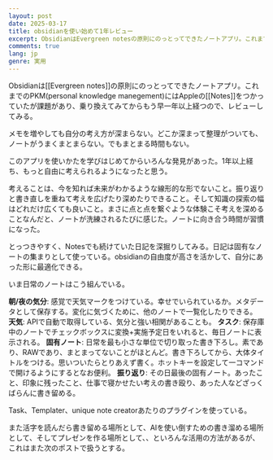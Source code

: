 ```yaml
---
layout: post
date: 2025-03-17
title: obsidianを使い始めて1年レビュー
excerpt: ObsidianはEvergreen notesの原則にのっとってできたノートアプリ。これまでのPKM(personal knowledge manegement)にはAppleのNotesをつかっていたが課題があり、乗り換えてみてからもう早一年以上経つので、レビューしてみる。
comments: true
lang: jp
genre: 実用
---
```

Obsidianは[[Evergreen notes]]の原則にのっとってできたノートアプリ。これまでのPKM(personal knowledge manegement)にはAppleの[[Notes]]をつかっていたが課題があり、乗り換えてみてからもう早一年以上経つので、レビューしてみる。

メモを増やしても自分の考え方が深まらない。どこか深まって整理がついても、ノートがうまくまとまらない。でもまとまる時間もない。

このアプリを使いかたを学びはじめてからいろんな発見があった。1年以上経ち、もっと自由に考えられるようになったと思う。

考えることは、今を知れば未来がわかるような線形的な形でないこと。振り返りと書き直しを重ねて考えを広げたり深めたりできること。そして知識の探索の幅はどれだけ広くても良いこと。まさに点と点を繋ぐような体験こそ考えを深めることなんだと、ノートが洗練されるたびに感じた。ノートに向き合う時間が習慣になった。

とっつきやすく、Notesでも続けていた日記を深掘りしてみる。日記は固有なノートの集まりとして使っている。obsidianの自由度が高さを活かして、自分にあった形に最適化できる。

いま日常のノートはこう組んでいる。

**朝/夜の気分**: 感覚で天気マークをつけている。幸せでいられているか。メタデータとして保存する。変化に気づくために、他のノートで一覧化したりできる。
**天気**: APIで自動で取得している、気分と強い相関があることも。
**タスク**: 保存庫中のノートでチェックボックスに変換+実施予定日をいれると、毎日ノートに表示される。
**固有ノート**: 日常を最も小さな単位で切り取った書き下ろし。素であり、RAWであり、まとまってないことがほとんど。書き下ろしてから、大体タイトルをつける。思いついたらとりあえず書く。ホットキーを設定して一コマンドで開けるようにするとなお便利。
**振り返り**: その日最後の固有ノート。あったこと、印象に残ったこと、仕事で寝かせたい考えの書き殴り、あった人などざっくばらんに書き留める。

Task、Templater、unique note creatorあたりのプラグインを使っている。

また活字を読んだら書き留める場所として、AIを使い倒すための書き溜める場所として、そしてプレゼンを作る場所として、、といろんな活用の方法があるが、これはまた次のポストで扱うとする。
